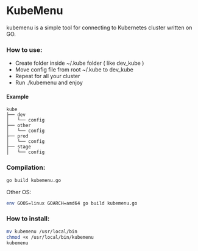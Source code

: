 # KubeMenu

kubemenu is a simple tool for connecting to Kubernetes cluster written on GO.

### How to use:

- Create folder inside ~/.kube folder ( like dev_kube )
- Move config file from root ~/.kube to dev_kube
- Repeat for all your cluster
- Run ./kubemenu and enjoy

#### Example
	kube
	├── dev
	│   └── config
	├── other
	│   └── config
	├── prod
	│   └── config
	├── stage
	│   └── config

### Compilation:
```bash
go build kubemenu.go
```
Other OS:
```bash
env GOOS=linux GOARCH=amd64 go build kubemenu.go
```
### How to install:
```bash
mv kubemenu /usr/local/bin
chmod +x /usr/local/bin/kubemenu
kubemenu
```